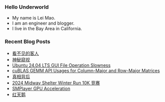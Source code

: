### Hello Underworld

- My name is Lei Mao.
- I am an engineer and blogger.
- I live in the Bay Area in California.


### Recent Blog Posts

<!-- BLOG-POST-LIST:START -->
- [看不见的客人](https://leimao.github.io/essay/The-Invisible-Guest-2016/)
- [神秘窥视](https://leimao.github.io/essay/The-Watchers-2024/)
- [Ubuntu 24.04 LTS GUI File Operation Slowness](https://leimao.github.io/blog/Ubuntu-2404-LTS-GUI-File-Operation-Slowness/)
- [cuBLAS GEMM API Usages for Column-Major and Row-Major Matrices](https://leimao.github.io/blog/cuBLAS-Transpose-Column-Major-Relationship/)
- [真相背后](https://leimao.github.io/essay/%E7%9C%9F%E7%9B%B8%E8%83%8C%E5%90%8E-2024/)
- [2024 Midway Shelter Winter Run 10K 竞赛](https://leimao.github.io/life/2024-Midway-Shelter-Winter-Run/)
- [SMPlayer GPU Acceleration](https://leimao.github.io/blog/SMPlayer-GPU-Acceleration/)
- [红天鹅](https://leimao.github.io/essay/%E7%BA%A2%E5%A4%A9%E9%B9%85-Red-Swarn/)
<!-- BLOG-POST-LIST:END -->
